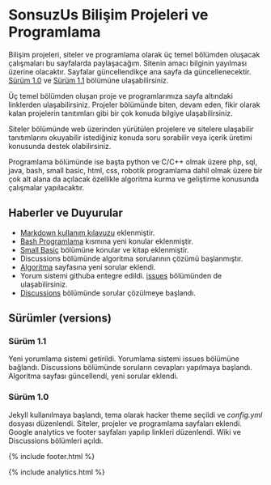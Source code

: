 # SonsuzUs Bilişim Projeleri ve Programlama

Bilişim projeleri, siteler ve programlama olarak üç temel bölümden oluşacak çalışmaları bu sayfalarda paylaşacağım. Sitenin amacı bilginin yayılması üzerine olacaktır. Sayfalar güncellendikçe ana sayfa da güncellenecektir. [Sürüm 1.0](#Sürüm-1.0) ve [Sürüm 1.1](#Sürüm-1.1) bölümüne ulaşabilirsiniz.

Üç temel bölümden oluşan proje ve programlarımıza sayfa altındaki linklerden ulaşabilirsiniz. Projeler bölümünde biten, devam eden, fikir olarak kalan projelerin tanıtımları gibi bir çok konuda bilgiye ulaşabilirsiniz.

Siteler bölümünde web üzerinden yürütülen projelere ve sitelere ulaşabilir tanıtımlarını okuyabilir istediğiniz konuda soru sorabilir veya içerik üretimi konusunda destek olabilirsiniz.

Programlama bölümünde ise başta python ve C/C++ olmak üzere php, sql, java, bash, small basic, html, css, robotik programlama dahil olmak üzere bir çok alt alana da açılacak özellikle algoritma kurma ve geliştirme konusunda çalışmalar yapılacaktır.

## Haberler ve Duyurular

* [Markdown kullanım kılavuzu](https://sonsuzus.github.io/markdown-kullanimi-turkce) eklenmiştir.
* [Bash Programlama](https://sonsuzus.github.io/bash-programlama) kısmına yeni konular eklenmiştir.
* [Small Basic](https://sonsuzus.github.io/small-basic-programlama) bölümüne konular ve kitap eklenmiştir.
* Discussions bölümünde algoritma sorularının çözümü başlanmıştır.
* [Algoritma](https://sonsuzus.github.io/algoritma-programlama) sayfasına yeni sorular eklendi. 
* Yorum sistemi githuba entegre edildi. [issues](https://github.com/sonsuzus/sonsuzus.github.io/issues) bölümünden de ulaşabilirsiniz.
* [Discussions](https://github.com/sonsuzus/sonsuzus.github.io/discussions) bölümünde sorular çözülmeye başlandı.

## Sürümler (versions)

### Sürüm 1.1

Yeni yorumlama sistemi getirildi. Yorumlama sistemi issues bölümüne bağlandı. Discussions bölümünde soruların cevapları yapılmaya başlandı. Algoritma sayfası güncellendi, yeni sorular eklendi.

### Sürüm 1.0

Jekyll kullanılmaya başlandı, tema olarak hacker theme seçildi ve _config.yml_ dosyası düzenlendi. Siteler, projeler ve programlama sayfaları eklendi. Google analytics ve footer sayfaları yapılıp linkleri düzenlendi. Wiki ve Discussions bölümleri açıldı. 


{% include footer.html %}

{% include analytics.html %}
